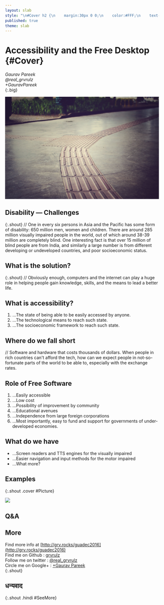 ```yaml
---
layout: slab
style: "\n#Cover h2 {\n    margin:30px 0 0;\n    color:#FFF;\n    text-align:center;\n    font-size:70px;\n    text-shadow: 0px 0px 10px rgba(0,0,0,0.4);\n    }\n#Cover p {\n    margin:10px 0 0;\n    text-align:center;\n    color:#FFF;\n    font-style:italic;\n    font-size:20px;\n    }\n    #Cover p a {\n        color:#FFF;\n        }\n#Picture h2 {\n    color:#FFF;\n    }\n#SeeMore h2 {\n    font-size:100px\n    }\n#SeeMore img {\n    width:0.72em;\n    height:0.72em;\n    }\n"
published: true
theme: slab
---
```



# Accessibility and the Free Desktop {#Cover}

*Gaurav Pareek*  
*@real_grvrulz*   
*+GauravPareek*  
{:.big}

![](pictures/accessibility.jpg)
<!-- photo by Rafael Publio, https://pixabay.com/en/users/rafaelpublio-2513513/ -->


## Disability — Challenges
{:.shout}
// One in every six persons in Asia and the Pacific has some form of disability: 650 million men, women and children. There are around 285 million visually impaired people in the world, out of which around 38-39 million are completely blind. One interesting fact is that over 15 million of blind people are from India, and similarly a large number is from different developing or undeveloped countries, and poor socioeconomic status.


## What is the solution?
{:.shout}
// Obviously enough, computers and the internet can play a huge role in helping people gain knowledge, skills, and the means to lead a better life.

## What is accessibility?

1. …The state of being able to be easily accessed by anyone.
2. …The technological means to reach such state.
3. …The socioeconomic framework to reach such state.


## **Where do we fall short**
// Software and hardware that costs thousands of dollars. When people in rich countries can't afford the tech, how can we expect people in not-so-fortunate parts of the world to be able to, especially with the exchange rates.

## Role of Free Software

1. …Easily accessible
2. …Low cost
3. …Possibility of improvement by community
4. …Educational avenues
5. …Independence from large foreign corporations
6. …Most importantly, easy to fund and support for governments of under-developed economies.



## What do we have
- …Screen readers and TTS engines for the visually impaired
- …Easier navigation and input methods for the motor impaired
- …What more?

## Examples
{:.shout .cover #Picture}

![](pictures/picture.jpg)
<!-- photo by John Carey, fiftyfootshadows.net -->

## **Q&A**

## More
Find more info at [http://grv.rocks/guadec2016](http://grv.rocks/guadec2016)  
Find me on Github : [grvrulz](https://github.com/grvrulz)  
Follow me on twitter : [@real_grvrulz](https://twitter.com/real_grvrulz)  
Circle me on Google+ : [+Gaurav Pareek](https://plus.google.com/+GauravPareek)  
{:.shout}

## धन्यवाद
{:.shout .hindi #SeeMore}

